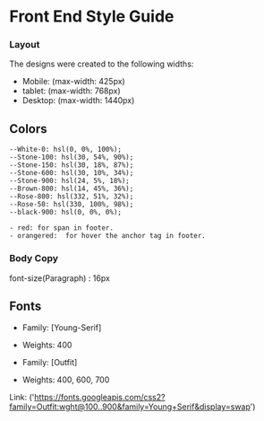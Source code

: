 # Front End Style Guide

### Layout

The designs were created to the following widths:

- Mobile: (max-width: 425px)
- tablet: (max-width: 768px)
- Desktop: (max-width: 1440px)

## Colors

    --White-0: hsl(0, 0%, 100%);
    --Stone-100: hsl(30, 54%, 90%);
    --Stone-150: hsl(30, 18%, 87%);
    --Stone-600: hsl(30, 10%, 34%);
    --Stone-900: hsl(24, 5%, 18%);
    --Brown-800: hsl(14, 45%, 36%);
    --Rose-800: hsl(332, 51%, 32%);
    --Rose-50: hsl(330, 100%, 98%);
    --black-900: hsl(0, 0%, 0%);

    - red: for span in footer.
    - orangered:  for hover the anchor tag in footer.

### Body Copy

font-size(Paragraph) : 16px

## Fonts

- Family: [Young-Serif]
- Weights: 400

- Family: [Outfit]
- Weights: 400, 600, 700

Link: ('https://fonts.googleapis.com/css2?family=Outfit:wght@100..900&family=Young+Serif&display=swap')